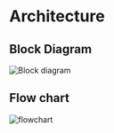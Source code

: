 # Architecture
## Block Diagram
![Block diagram](https://user-images.githubusercontent.com/57322769/133608576-25762663-99e0-4e23-bd3e-457036bb81ad.jpg)

## Flow chart
![flowchart](https://user-images.githubusercontent.com/57322769/133608602-70aca21e-0357-4696-a866-fae59dce75c9.jpg)
